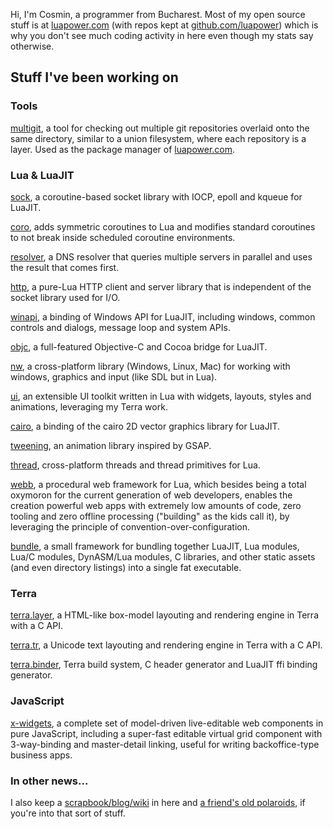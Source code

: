 Hi, I'm Cosmin, a programmer from Bucharest. Most of my open source stuff is at [luapower.com](https://luapower.com) (with repos kept at [github.com/luapower](https://github.com/luapower)) which is why you don't see much coding activity in here even though my stats say otherwise.

## Stuff I've been working on

### Tools

[multigit](https://github.com/capr/mgit), a tool for checking out multiple git repositories overlaid onto the same directory, similar to a union filesystem, where each repository is a layer. Used as the package manager of [luapower.com](http://luapower.com/).

### Lua & LuaJIT

[sock](https://luapower.com/sock), a coroutine-based socket library with IOCP, epoll and kqueue for LuaJIT.

[coro](https://luapower.com/coro), adds symmetric coroutines to Lua and modifies standard coroutines to not break inside scheduled coroutine environments.

[resolver](https://luapower.com/resolver), a DNS resolver that queries multiple servers in parallel and uses the result that comes first.

[http](https://luapower.com/http), a pure-Lua HTTP client and server library that is independent of the socket library used for I/O.

[winapi](https://luapower.com/winapi), a binding of Windows API for LuaJIT, including windows, common controls and dialogs, message loop and system APIs.

[objc](https://luapower.com/objc), a full-featured Objective-C and Cocoa bridge for LuaJIT.

[nw](https://luapower.com/nw), a cross-platform library (Windows, Linux, Mac) for working with windows, graphics and input (like SDL but in Lua).

[ui](https://luapower.com/ui), an extensible UI toolkit written in Lua with widgets, layouts, styles and animations, leveraging my Terra work.

[cairo](https://luapower.com/cairo), a binding of the cairo 2D vector graphics library for LuaJIT.

[tweening](https://luapower.com/tweening), an animation library inspired by GSAP.

[thread](https://luapower.com/thread), cross-platform threads and thread primitives for Lua.

[webb](https://luapower.com/webb), a procedural web framework for Lua, which besides being a total oxymoron for the current generation of web developers, enables the creation  powerful web apps with extremely low amounts of code, zero tooling and zero offline processing ("building" as the kids call it), by leveraging the principle of convention-over-configuration.

[bundle](https://github.com/luapower/bundle), a small framework for bundling together LuaJIT, Lua modules, Lua/C modules, DynASM/Lua modules, C libraries, and other static assets (and even directory listings) into a single fat executable.

### Terra

[terra.layer](https://luapower.com/terra.layer), a HTML-like box-model layouting and rendering engine in Terra with a C API.

[terra.tr](https://luapower.com/terra.tr), a Unicode text layouting and rendering engine in Terra with a C API.

[terra.binder](https://luapower.com/terra.binder), Terra build system, C header generator and LuaJIT ffi binding generator.

### JavaScript

[x-widgets](https://luapower.com/x-widgets), a complete set of model-driven live-editable web components in pure JavaScript, including a super-fast editable virtual grid component with 3-way-binding and master-detail linking, useful for writing backoffice-type business apps.

### In other news...

I also keep a [scrapbook/blog/wiki](https://github.com/capr/scrapbook) in here and [a friend's old polaroids](https://rawgit.com/capr/oldbeat/master/index.html), if you're into that sort of stuff.
